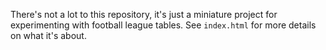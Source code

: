 There's not a lot to this repository, it's just a miniature project
for experimenting with football league tables. See `index.html` for
more details on what it's about.
